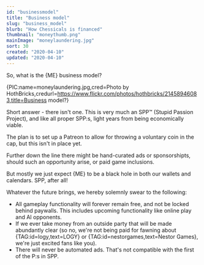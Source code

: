 ```yaml
---
id: "businessmodel"
title: "Business model"
slug: "business_model"
blurb: "How Chessicals is financed"
thumbnail: "moneythumb.png"
mainImage: "moneylaundering.jpg"
sort: 30
created: "2020-04-10"
updated: "2020-04-10"
---
```


So, what is the {ME} business model?

{PIC:name=moneylaundering.jpg,cred=Photo by HothBricks,credurl=https://www.flickr.com/photos/hothbricks/21458946083,title=Business model?}

Short answer - there isn't one. This is very much an SPP&trade; (Stupid Passion Project), and like all proper SPP:s, light years from being economically viable.

The plan is to set up a Patreon to allow for throwing a voluntary coin in the cap, but this isn't in place yet.

Further down the line there might be hand-curated ads or sponsorshipts, should such an opportunity arise, or paid game inclusions.

But mostly we just expect {ME} to be a black hole in both our wallets and calendars. SPP, after all!

Whatever the future brings, we hereby solemnly swear to the following:

- All gameplay functionality will forever remain free, and not be locked behind paywalls. This includes upcoming functionality like online play and AI opponents.
- If we ever take money from an outside party that will be made abundantly clear (so no, we're not being paid for fawning about {TAG:id=logy,text=LOGY} or {TAG:id=nestorgames,text=Nestor Games}, we're just excited fans like you).
- There will never be automated ads. That's not compatible with the first of the P:s in SPP.

